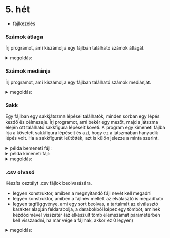 # 5. hét

- fájlkezelés

### Számok átlaga

Írj programot, ami kiszámolja egy fájlban található számok átlagát.
<details>
 <summary>megoldás:</summary>
 
```cpp
ifstream bemenet("szamok.txt");
double sum=0;
int n=0;
while(!bemenet.eof()){
    double szam;
    bemenet >> szam;
    n++;
    sum+=szam;
}
cout << "atlag: " << sum/n << endl;
```
</details>

### Számok mediánja

Írj programot, ami kiszámolja egy fájlban található számok mediánját.
<details>
 <summary>megoldás:</summary>
 
```cpp
ifstream bemenet("teszt.txt");
MedianSzamolo median; // keresd a 3. heti gyakorlófeladatok közt
while(!bemenet.eof()){
    double szam;
    bemenet >> szam;
    median.hozzafuz(szam);
}
cout << "median: " << median.getMedian() << endl;
```
</details>

### Sakk

Egy fájlban egy sakkjátszma lépései találhatók, minden sorban egy lépés kezdő és célmezeje. Írj programot, ami bekér egy mezőt, majd a játszma elején ott található sakkfigura lépéseit követi. A program egy kimeneti fájlba írja a követett sakkfigura lépéseit és azt, hogy ez a játszmában hanyadik lépés volt. Ha a sakkfigurát leütötték, azt is külön jelezze a minta szerint. 


<details>
 <summary>példa bemeneti fájl:</summary>
 
```
e2 e4
e7 e5
f2 f4
e5 f4
f1 c4
d8 h4
e1 f1
b7 b5
c4 b5
g8 f6
g1 f3
h4 h6
d2 d3
f6 h5
f3 h4
h6 g5
h4 f5
c7 c6
g2 g4
h5 f6
h1 g1
c6 b5
h2 h4
g5 g6
h4 h5
g6 g5
d1 f3
f6 g8
c1 f4
g5 f6
b1 c3
f8 c5
c3 d5
f6 b2
f4 d6
c5 g1
e4 e5
b2 a1
f1 e2
b8 a6
f5 g7
e8 d8
f3 f6
g8 f6
d6 e7
```
</details>

<details>
 <summary>példa kimeneti fájl:</summary>
 
```
27. d1 -> f3
43. f3 -> f6
44. RIP
```
</details>

<details>
 <summary>megoldás:</summary>
 
```cpp
// kezdőpozíció beolvasása
cout << "melyik figura legyen kovetve? ";
string pos;
cin >> pos;

// be- és kimeneti fájlok megnyitása
ifstream bemenet("sakk.txt");
ofstream kimenet("figura.txt");

// játszma körönként
int kor=1;
while(!bemenet.eof()){
    // lépés beolvasása
    string honnan;
    string hova;

    bemenet>>honnan;
    bemenet>>hova;

    // ha a figurát leütötték, akkor vége
    if(hova == pos){
        kimenet << setw(2) << kor << ". " << "RIP" << endl;
        break;
    }

    // ha a figura ellépett, követjük
    if(honnan == pos){
        pos = hova;
        kimenet << setw(2) << kor << ". " << honnan << " -> " << hova << endl;
    }

    // kör számláló növelése
    kor++;
}
```
</details>


### .csv olvasó

Készíts osztályt .csv fájlok beolvasására.

- legyen konstruktor, amiben a megnyitandó fájl nevét kell megadni
- legyen konstruktor, amiben a fájlnév mellett az elválasztó is megadható 
- legyen tagfüggvénye, ami egy sort beolvas, a tartalmát az elválasztó karakter
alapján feldarabolja, a darabokból képez egy tömböt, aminek kezdőcímével
visszatér (az elkészült tömb elemszámát paraméterben kell visszaadni, ha már
vége a fájlnak, akkor ez 0 legyen)

<details>
 <summary>megoldás:</summary>
 
```cpp
class CsvParser {
private:
    ifstream file;
    string elvalaszto;
public:
    
    // konstuktor, opcionálisan megadható elválasztóval
    CsvParser(const string &filenev, const string &elvalaszto = ";"){
        // tagfüggvények inicializálása
        this->elvalaszto = elvalaszto;
        file.open(filenev);
    }
    
    // sorbeolvasó, paraméterben visszaadja az oszlopok számát
    string *sorOlvas(int &db){
        // fájl végének ellenőrzése
        if(file.eof()){
            db=0;
            return nullptr;
        }
        
        // sor beolvasása
        string sor;
        getline(file, sor);
        
        // hány darabra kell bontani a sort? -> elválasztók száma + 1
        db = 1;
        int honnan=0;
        while(sor.find(elvalaszto,honnan) != -1){
            db++;
            honnan = sor.find(elvalaszto,honnan) + elvalaszto.length();
        }
        
        // tömb foglalása
        string *darabok = new string[db];
        
        // tömb megtöltése
        honnan = 0;
        for(int i=0; i<db; i++){
            int meddig = sor.find(elvalaszto, honnan);
            darabok[i] = sor.substr(honnan, meddig-honnan);
            honnan = meddig+elvalaszto.length();
        }
        
        // visszatérés az eredménnyel
        return darabok;
    }
};
```
</details>

